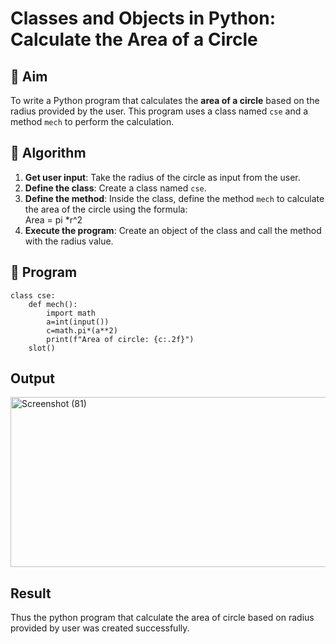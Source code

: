 # Classes and Objects in Python: Calculate the Area of a Circle

## 🎯 Aim
To write a Python program that calculates the **area of a circle** based on the radius provided by the user. This program uses a class named `cse` and a method `mech` to perform the calculation.

## 🧠 Algorithm
1. **Get user input**: Take the radius of the circle as input from the user.
2. **Define the class**: Create a class named `cse`.
3. **Define the method**: Inside the class, define the method `mech` to calculate the area of the circle using the formula:  
   Area = pi *r^2 
4. **Execute the program**: Create an object of the class and call the method with the radius value.

## 🧾 Program
```
class cse:
    def mech():
        import math
        a=int(input())
        c=math.pi*(a**2)
        print(f"Area of circle: {c:.2f}")
    slot()
```

## Output
<img width="666" height="272" alt="Screenshot (81)" src="https://github.com/user-attachments/assets/d4c7d437-70da-480e-8598-004c46f25524" />


## Result
Thus the python program that calculate the area of circle based on radius provided by user was created successfully.
